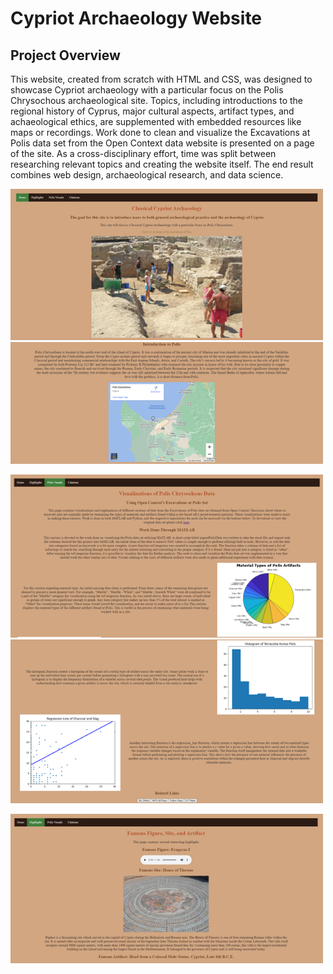 # Cypriot Archaeology Website
## Project Overview

This website, created from scratch with HTML and CSS, was designed to showcase Cypriot archaeology with a particular focus on the Polis Chrysochous archaeological site. Topics, including introductions to the regional history of Cyprus, major cultural aspects, artifact types, and achaeological ethics, are supplemented with embedded resources like maps or recordings. Work done to clean and visualize the Excavations at Polis data set from the Open Context data website is presented on a page of the site. As a cross-disciplinary effort, time was split between researching relevant topics and creating the website itself. The end result combines web design, archaeological research, and data science.

<p float="center">
  <img src="Images/Index Picture.png" width="500" />
  <img src="Images/Map Picture.png" width="500" /> 
</p>
<p float="center">
  <img src="Images/Visualizations Picture.png" width="500" />
  <img src="Images/Python Site Visuals.png" width="500" />
</p>
<p float="center">
  <img src="Images/Audio Site Image.png" width="500" />
</p>

